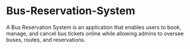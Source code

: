 # Bus-Reservation-System
A Bus Reservation System is an application that enables users to book, manage, and cancel bus tickets online while allowing admins to oversee buses, routes, and reservations.
